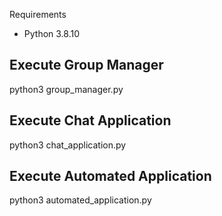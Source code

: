 Requirements
* Python 3.8.10

Execute Group Manager
----------------------
python3 group_manager.py <HOST IP>

Execute Chat Application
---------------------
python3 chat_application.py <HOST IP>

Execute Automated Application
---------------------
python3 automated_application.py <HOST IP>






